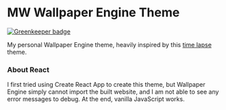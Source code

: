 # MW Wallpaper Engine Theme

[![Greenkeeper badge](https://badges.greenkeeper.io/thousight/MW-Wallpaper-Engine-Theme.svg)](https://greenkeeper.io/)

My personal Wallpaper Engine theme, heavily inspired by this [time lapse](https://steamcommunity.com/sharedfiles/filedetails/?id=824548506) theme.

### About React
I first tried using Create React App to create this theme, but Wallpaper Engine simply cannot import the built website, and I am not able to see any error messages to debug. At the end, vanilla JavaScript works.